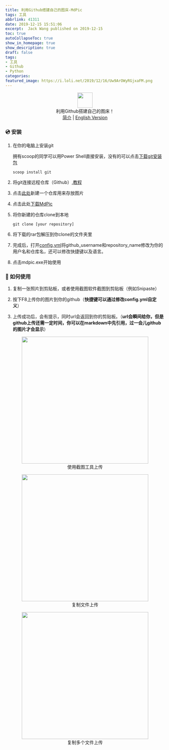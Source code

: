 ```yaml
---
title: 利用Github搭建自己的图床-MdPic
tags: 工具
abbrlink: 41311
date: 2019-12-15 15:51:06
excerpt:  Jack Wang published on 2019-12-15
toc: true
autoCollapseToc: true
show_in_homepage: true
show_description: true
draft: false
tags:
- 工具
- Github
- Python
categories:
featured_image: https://i.loli.net/2019/12/16/Uw9ArOWyRGjxaFM.png
---
```




<p align="center" class="has-mb-6">
<img class="not-gallery-item" height="48" width = "48" src="https://i.loli.net/2019/12/14/L3ZzHyqvshx9c2o.png">
<br> 利用Github搭建自己的图床！
<br>
<a href="https://github.com/skycity233/MDPIC">简介</a> |
<a href="https://github.com/skycity233/MDPIC/blob/master/README_EN.md">English Version</a>
<br>
</p>

<!-- more -->

### :cd: 安装

1. 在你的电脑上安装git

   拥有scoop的同学可以用Power Shell直接安装，没有的可以点击[下载git安装包](https://git-scm.com/)

   ```shell
   scoop install git
   ```

2. 将git连接远程仓库（Github）,[教程](https://www.runoob.com/git/git-remote-repo.html)

3. 点击[此处](https://github.com/new)新建一个仓库用来存放图片

4. 点击此处[下载MdPic](https://github.com/skycity233/MDPIC/releases/download/v1.1/mdpic.rar)

5. 将你新建的仓库clone到本地

   ```shell
   git clone [your repository]
   ```

6. 将下载的rar包解压到你clone的文件夹里

7. 完成后，打开[config.yml](https://github.com/skycity233/MDPIC/blob/master/config.yml)将github_username和repository_name修改为你的用户名和仓库名，还可以修改快捷键以及语言。

8. 点击mdpic.exe开始使用

### :gift: 如何使用

1. 复制一张照片到剪贴板，或者使用截图软件截图到剪贴板（例如Snipaste）

2. 按下F8上传你的图片到你的github（**快捷键可以通过修改config.yml自定义**）

3. 上传成功后，会有提示，同时url会返回到你的剪贴板。（**url会瞬间给你，但是github上传还需一定时间，你可以在markdown中先引用，过一会儿github的图片才会显示**）

<p align="center"">
<img height="400" src="https://raw.githubusercontent.com/skycity233/MYMDPIC/master/images/image_20191215152823895879.gif">
<br> 使用截图工具上传
<br>
</p>

<p align="center"">
<img height="400" src="https://raw.githubusercontent.com/skycity233/MYMDPIC/master/images/image_20191215153443403012.gif">
<br> 复制文件上传
<br>
</p>

<p align="center"">
<img height="400" src="https://raw.githubusercontent.com/skycity233/MYMDPIC/master/images/image_20191215153443403012.gif">
<br> 复制多个文件上传
<br>
</p>